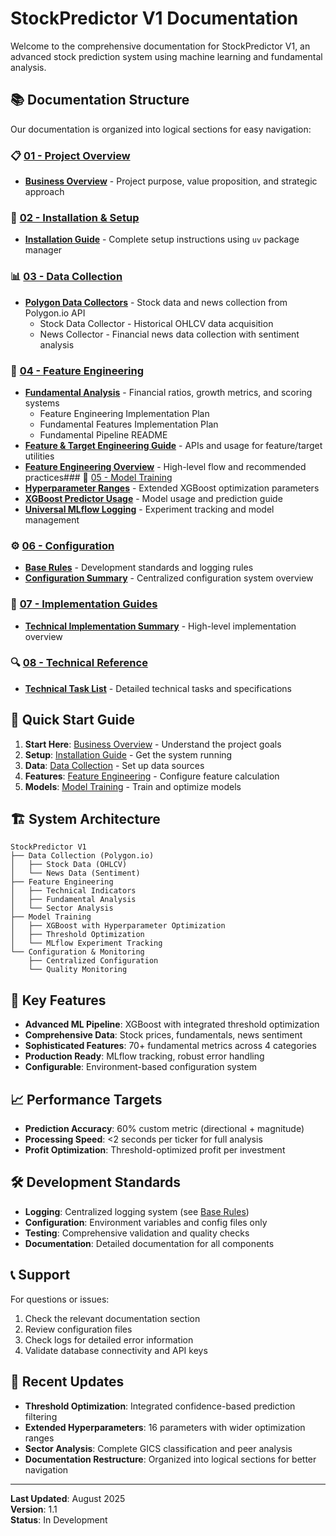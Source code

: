 # StockPredictor V1 Documentation

Welcome to the comprehensive documentation for StockPredictor V1, an advanced stock prediction system using machine learning and fundamental analysis.

## 📚 Documentation Structure

Our documentation is organized into logical sections for easy navigation:

### 📋 [01 - Project Overview](./01-project-overview/)
- **[Business Overview](./01-project-overview/business_overview.md)** - Project purpose, value proposition, and strategic approach

### 🚀 [02 - Installation & Setup](./02-installation-setup/)
- **[Installation Guide](./02-installation-setup/INSTALL.md)** - Complete setup instructions using `uv` package manager

### 📊 [03 - Data Collection](./03-data-collection/)
- **[Polygon Data Collectors](./03-data-collection/polygon/)** - Stock data and news collection from Polygon.io API
  - Stock Data Collector - Historical OHLCV data acquisition
  - News Collector - Financial news data collection with sentiment analysis

### 🔧 [04 - Feature Engineering](./04-feature-engineering/)
- **[Fundamental Analysis](./04-feature-engineering/fundamental/)** - Financial ratios, growth metrics, and scoring systems
  - Feature Engineering Implementation Plan
  - Fundamental Features Implementation Plan  
  - Fundamental Pipeline README
 - **[Feature & Target Engineering Guide](./04-feature-engineering/FEATURE_AND_TARGET_ENGINEERING.md)** - APIs and usage for feature/target utilities
 - **[Feature Engineering Overview](./04-feature-engineering/README.md)** - High-level flow and recommended practices### 🤖 [05 - Model Training](./05-model-training/)
- **[Hyperparameter Ranges](./05-model-training/hyperparameter_ranges.md)** - Extended XGBoost optimization parameters
- **[XGBoost Predictor Usage](./05-model-training/XGBOOST_PREDICTOR_USAGE.md)** - Model usage and prediction guide
- **[Universal MLflow Logging](./05-model-training/UNIVERSAL_MLFLOW_LOGGING.md)** - Experiment tracking and model management

### ⚙️ [06 - Configuration](./06-configuration/)
- **[Base Rules](./06-configuration/base_rules.md)** - Development standards and logging rules
- **[Configuration Summary](./06-configuration/CONFIGURATION_SUMMARY.md)** - Centralized configuration system overview

### 📖 [07 - Implementation Guides](./07-implementation-guides/)
- **[Technical Implementation Summary](./07-implementation-guides/technical_implementation_summary.md)** - High-level implementation overview

### 🔍 [08 - Technical Reference](./08-technical-reference/)
- **[Technical Task List](./08-technical-reference/technical_task_list.md)** - Detailed technical tasks and specifications

## 🎯 Quick Start Guide

1. **Start Here**: [Business Overview](./01-project-overview/business_overview.md) - Understand the project goals
2. **Setup**: [Installation Guide](./02-installation-setup/INSTALL.md) - Get the system running
3. **Data**: [Data Collection](./03-data-collection/) - Set up data sources
4. **Features**: [Feature Engineering](./04-feature-engineering/) - Configure feature calculation
5. **Models**: [Model Training](./05-model-training/) - Train and optimize models

## 🏗️ System Architecture

```
StockPredictor V1
├── Data Collection (Polygon.io)
│   ├── Stock Data (OHLCV)
│   └── News Data (Sentiment)
├── Feature Engineering
│   ├── Technical Indicators
│   ├── Fundamental Analysis
│   └── Sector Analysis
├── Model Training
│   ├── XGBoost with Hyperparameter Optimization
│   ├── Threshold Optimization
│   └── MLflow Experiment Tracking
└── Configuration & Monitoring
    ├── Centralized Configuration
    └── Quality Monitoring
```

## 🎨 Key Features

- **Advanced ML Pipeline**: XGBoost with integrated threshold optimization
- **Comprehensive Data**: Stock prices, fundamentals, news sentiment
- **Sophisticated Features**: 70+ fundamental metrics across 4 categories
- **Production Ready**: MLflow tracking, robust error handling
- **Configurable**: Environment-based configuration system

## 📈 Performance Targets

- **Prediction Accuracy**: 60% custom metric (directional + magnitude)
- **Processing Speed**: <2 seconds per ticker for full analysis
- **Profit Optimization**: Threshold-optimized profit per investment

## 🛠️ Development Standards

- **Logging**: Centralized logging system (see [Base Rules](./06-configuration/base_rules.md))
- **Configuration**: Environment variables and config files only
- **Testing**: Comprehensive validation and quality checks
- **Documentation**: Detailed documentation for all components

## 📞 Support

For questions or issues:
1. Check the relevant documentation section
2. Review configuration files
3. Check logs for detailed error information
4. Validate database connectivity and API keys

## 🔄 Recent Updates

- **Threshold Optimization**: Integrated confidence-based prediction filtering
- **Extended Hyperparameters**: 16 parameters with wider optimization ranges  
- **Sector Analysis**: Complete GICS classification and peer analysis
- **Documentation Restructure**: Organized into logical sections for better navigation

---

**Last Updated**: August 2025  
**Version**: 1.1  
**Status**: In Development